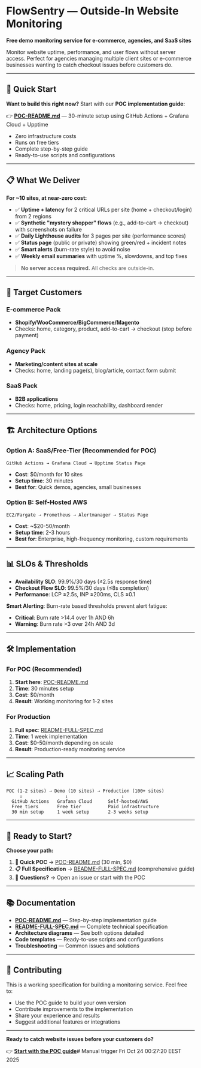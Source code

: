 # FlowSentry — Outside-In Website Monitoring

**Free demo monitoring service for e-commerce, agencies, and SaaS sites**

Monitor website uptime, performance, and user flows without server access. Perfect for agencies managing multiple client sites or e-commerce businesses wanting to catch checkout issues before customers do.

---

## 🚀 Quick Start

**Want to build this right now?** Start with our **POC implementation guide**:

👉 **[POC-README.md](./POC-README.md)** — 30-minute setup using GitHub Actions + Grafana Cloud + Upptime

* Zero infrastructure costs
* Runs on free tiers
* Complete step-by-step guide
* Ready-to-use scripts and configurations

---

## 📋 What We Deliver

**For ~10 sites, at near-zero cost:**

- ✅ **Uptime + latency** for 2 critical URLs per site (home + checkout/login) from 2 regions
- ✅ **Synthetic "mystery shopper" flows** (e.g., add-to-cart → checkout) with screenshots on failure  
- ✅ **Daily Lighthouse audits** for 3 pages per site (performance scores)
- ✅ **Status page** (public or private) showing green/red + incident notes
- ✅ **Smart alerts** (burn-rate style) to avoid noise
- ✅ **Weekly email summaries** with uptime %, slowdowns, and top fixes

> **No server access required.** All checks are outside-in.

---

## 🎯 Target Customers

### E-commerce Pack
- **Shopify/WooCommerce/BigCommerce/Magento**
- Checks: home, category, product, add-to-cart → checkout (stop before payment)

### Agency Pack  
- **Marketing/content sites at scale**
- Checks: home, landing page(s), blog/article, contact form submit

### SaaS Pack
- **B2B applications**
- Checks: home, pricing, login reachability, dashboard render

---

## 🏗️ Architecture Options

### Option A: SaaS/Free-Tier (Recommended for POC)
```
GitHub Actions → Grafana Cloud → Upptime Status Page
```
- **Cost**: $0/month for 10 sites
- **Setup time**: 30 minutes
- **Best for**: Quick demos, agencies, small businesses

### Option B: Self-Hosted AWS
```
EC2/Fargate → Prometheus → Alertmanager → Status Page
```
- **Cost**: ~$20-50/month
- **Setup time**: 2-3 hours  
- **Best for**: Enterprise, high-frequency monitoring, custom requirements

---

## 📊 SLOs & Thresholds

- **Availability SLO**: 99.9%/30 days (≤2.5s response time)
- **Checkout Flow SLO**: 99.5%/30 days (≤8s completion)
- **Performance**: LCP ≤2.5s, INP ≤200ms, CLS ≤0.1

**Smart Alerting**: Burn-rate based thresholds prevent alert fatigue:
- **Critical**: Burn rate >14.4 over 1h AND 6h
- **Warning**: Burn rate >3 over 24h AND 3d

---

## 🛠️ Implementation

### For POC (Recommended)
1. **Start here**: [POC-README.md](./POC-README.md)
2. **Time**: 30 minutes setup
3. **Cost**: $0/month
4. **Result**: Working monitoring for 1-2 sites

### For Production
1. **Full spec**: [README-FULL-SPEC.md](./README-FULL-SPEC.md)  
2. **Time**: 1 week implementation
3. **Cost**: $0-50/month depending on scale
4. **Result**: Production-ready monitoring service

---

## 📈 Scaling Path

```
POC (1-2 sites) → Demo (10 sites) → Production (100+ sites)
     ↓                ↓                    ↓
  GitHub Actions   Grafana Cloud      Self-hosted/AWS
  Free tiers       Free tier          Paid infrastructure
  30 min setup     1 week setup       2-3 weeks setup
```

---

## 🎯 Ready to Start?

**Choose your path:**

1. **🚀 Quick POC** → [POC-README.md](./POC-README.md) (30 min, $0)
2. **📋 Full Specification** → [README-FULL-SPEC.md](./README-FULL-SPEC.md) (comprehensive guide)
3. **💬 Questions?** → Open an issue or start with the POC

---

## 📚 Documentation

- **[POC-README.md](./POC-README.md)** — Step-by-step implementation guide
- **[README-FULL-SPEC.md](./README-FULL-SPEC.md)** — Complete technical specification
- **Architecture diagrams** — See both options detailed
- **Code templates** — Ready-to-use scripts and configurations
- **Troubleshooting** — Common issues and solutions

---

## 🤝 Contributing

This is a working specification for building a monitoring service. Feel free to:

- Use the POC guide to build your own version
- Contribute improvements to the implementation
- Share your experience and results
- Suggest additional features or integrations

---

**Ready to catch website issues before your customers do?** 

👉 **[Start with the POC guide](./POC-README.md)**# Manual trigger Fri Oct 24 00:27:20 EEST 2025

